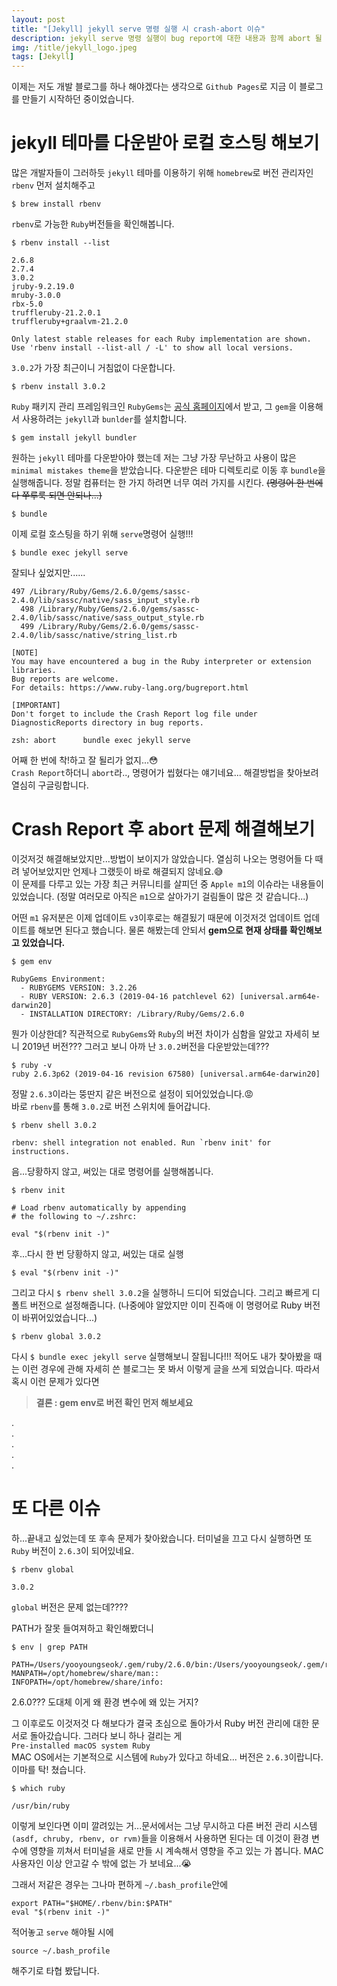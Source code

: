 ```yaml
---
layout: post
title: "[Jekyll] jekyll serve 명령 실행 시 crash-abort 이슈"
description: jekyll serve 명령 실행이 bug report에 대한 내용과 함께 abort 될 때
img: /title/jekyll_logo.jpeg
tags: [Jekyll] 
---
```


이제는 저도 개발 블로그를 하나 해야겠다는 생각으로 `Github Pages`로 지금 이 블로그를 만들기 시작하던 중이었습니다.  

# jekyll 테마를 다운받아 로컬 호스팅 해보기

많은 개발자들이 그러하듯 `jekyll` 테마를 이용하기 위해 `homebrew`로 버전 관리자인 `rbenv` 먼저 설치해주고  
```
$ brew install rbenv
```
`rbenv`로 가능한 `Ruby`버전들을 확인해봅니다.
```
$ rbenv install --list

2.6.8
2.7.4
3.0.2
jruby-9.2.19.0
mruby-3.0.0
rbx-5.0
truffleruby-21.2.0.1
truffleruby+graalvm-21.2.0

Only latest stable releases for each Ruby implementation are shown.
Use 'rbenv install --list-all / -L' to show all local versions.
```
`3.0.2`가 가장 최근이니 거침없이 다운합니다.
```
$ rbenv install 3.0.2
```
`Ruby` 패키지 관리 프레임워크인 `RubyGems`는 [공식 홈페이지](https://rubygems.org/pages/download/)에서 받고, 그 `gem`을 이용해서 사용하려는 `jekyll`과 `bunlder`를 설치합니다.
```
$ gem install jekyll bundler
```
원하는 `jekyll` 테마를 다운받아야 했는데 저는 그냥 가장 무난하고 사용이 많은 `minimal mistakes theme`을 받았습니다. 다운받은 테마 디렉토리로 이동 후 `bundle`을 실행해줍니다. 정말 컴퓨터는 한 가지 하려면 너무 여러 가지를 시킨다. ~~(명령어 한 번에 다 쭈루룩 되면 안되나...)~~
```
$ bundle
```
이제 로컬 호스팅을 하기 위해 `serve`명령어 실행!!! 
```
$ bundle exec jekyll serve
```
잘되나 싶었지만......  

```
497 /Library/Ruby/Gems/2.6.0/gems/sassc-2.4.0/lib/sassc/native/sass_input_style.rb
  498 /Library/Ruby/Gems/2.6.0/gems/sassc-2.4.0/lib/sassc/native/sass_output_style.rb
  499 /Library/Ruby/Gems/2.6.0/gems/sassc-2.4.0/lib/sassc/native/string_list.rb

[NOTE]
You may have encountered a bug in the Ruby interpreter or extension libraries.
Bug reports are welcome.
For details: https://www.ruby-lang.org/bugreport.html

[IMPORTANT]
Don't forget to include the Crash Report log file under
DiagnosticReports directory in bug reports.

zsh: abort      bundle exec jekyll serve
```
어째 한 번에 착!하고 잘 될리가 없지...:flushed:  
`Crash Report`하더니 `abort`라.., 명령어가 씹혔다는 얘기네요...
해결방법을 찾아보려 열심히 구글링합니다.

# Crash Report 후 abort 문제 해결해보기

이것저것 해결해보았지만...방법이 보이지가 않았습니다.
열심히 나오는 명령어들 다 때려 넣어보았지만 언제나 그랬듯이 바로 해결되지 않네요.:sweat_smile:  
이 문제를 다루고 있는 가장 최근 커뮤니티를 살피던 중 `Apple m1`의 이슈라는 내용들이 있었습니다. (정말 여러모로 아직은 `m1`으로 살아가기 걸림돌이 많은 것 같습니다...) 

어떤 `m1` 유저분은 이제 업데이트 `v3`이후로는 해결됬기 때문에 이것저것 업데이트 업데이트를 해보면 된다고 했습니다. 물론 해봤는데 안되서 **gem으로 현재 상태를 확인해보고 있었습니다.**
```
$ gem env

RubyGems Environment:
  - RUBYGEMS VERSION: 3.2.26
  - RUBY VERSION: 2.6.3 (2019-04-16 patchlevel 62) [universal.arm64e-darwin20]
  - INSTALLATION DIRECTORY: /Library/Ruby/Gems/2.6.0
```
뭔가 이상한데? 직관적으로 `RubyGems`와 `Ruby`의 버전 차이가 심함을 알았고 자세히 보니 2019년 버전??? 그러고 보니 아까 난 `3.0.2`버전을 다운받았는데???

```
$ ruby -v
ruby 2.6.3p62 (2019-04-16 revision 67580) [universal.arm64e-darwin20]
```
정말 `2.6.3`이라는 뚱딴지 같은 버전으로 설정이 되어있었습니다.:rage:  
바로 `rbenv`를 통해 `3.0.2`로 버전 스위치에 들어갑니다.
```
$ rbenv shell 3.0.2

rbenv: shell integration not enabled. Run `rbenv init' for instructions.
```
음...당황하지 않고, 써있는 대로 명령어를 실행해봅니다.
```
$ rbenv init

# Load rbenv automatically by appending
# the following to ~/.zshrc:

eval "$(rbenv init -)"
```
후...다시 한 번 당황하지 않고, 써있는 대로 실행
````
$ eval "$(rbenv init -)"
````
그리고 다시 `$ rbenv shell 3.0.2`을 실행하니 드디어 되었습니다. 그리고 빠르게 디폴트 버전으로 설정해줍니다. (나중에야 알았지만 이미 진즉애 이 명령어로 Ruby 버전이 바뀌어있었습니다...)
```
$ rbenv global 3.0.2
```
다시 `$ bundle exec jekyll serve` 실행해보니 잘됩니다!!! 적어도 내가 찾아봤을 때는 이런 경우에 관해 자세히 쓴 블로그는 못 봐서 이렇게 글을 쓰게 되었습니다. 따라서 혹시 이런 문제가 있다면 
> **결론 : gem env로 버전 확인 먼저 해보세요**

.  
.  
.  
.   
.  
# 또 다른 이슈
하...끝내고 싶었는데 또 후속 문제가 찾아왔습니다. 터미널을 끄고 다시 실행하면 또 `Ruby` 버전이 `2.6.3`이 되어있네요.
```
$ rbenv global

3.0.2
```
`global` 버전은 문제 없는데????

PATH가 잘못 들여져하고 확인해봤더니
```
$ env | grep PATH

PATH=/Users/yooyoungseok/.gem/ruby/2.6.0/bin:/Users/yooyoungseok/.gem/ruby/2.6.0/bin:/opt/homebrew/bin:/opt/homebrew/sbin:/usr/local/bin:/usr/bin:/bin:/usr/sbin:/sbin:/Library/Apple/usr/bin
MANPATH=/opt/homebrew/share/man::
INFOPATH=/opt/homebrew/share/info:
```
2.6.0??? 도대체 이게 왜 환경 변수에 왜 있는 거지?

그 이후로도 이것저것 다 해보다가 결국 초심으로 돌아가서 Ruby 버전 관리에 대한 문서로 돌아갔습니다. 그러다 보니 하나 걸리는 게  
`Pre-installed macOS system Ruby`  
MAC OS에서는 기본적으로 시스템에 `Ruby`가 있다고 하네요...
버전은 `2.6.3`이랍니다. 이마를 탁! 쳤습니다.
```
$ which ruby

/usr/bin/ruby
```
이렇게 보인다면 이미 깔려있는 거...문서에서는 그냥 무시하고 다른 버전 관리 시스템`(asdf, chruby, rbenv, or rvm)`들을 이용해서 사용하면 된다는 데 이것이 환경 변수에 영향을 끼쳐서 터미널을 새로 만들 시 계속해서 영향을 주고 있는 가 봅니다. MAC 사용자인 이상 안고갈 수 밖에 없는 가 보네요...:sob:

그래서 저같은 경우는 그나마 편하게 `~/.bash_profile`안에
```
export PATH="$HOME/.rbenv/bin:$PATH"
eval "$(rbenv init -)"
```
적어놓고 `serve` 해야될 시에
```
source ~/.bash_profile
````
해주기로 타협 봤답니다.